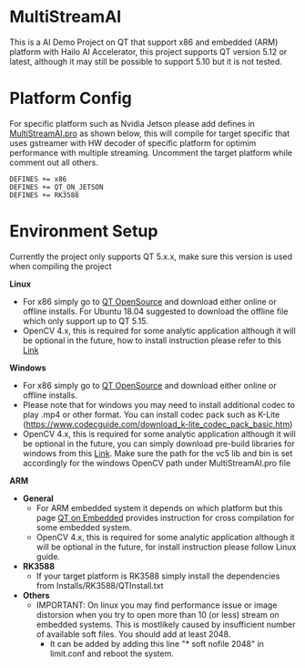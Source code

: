 # MultiStreamAI

This is a AI Demo Project on QT that support x86 and embedded (ARM) platform with Hailo AI Accelerator, this project supports QT version 5.12 or latest, although it may still be possible to support 5.10 but it is not tested.


# Platform Config

For specific platform such as Nvidia Jetson please add defines in [MultiStreamAI.pro](https://github.com/Yalee104/MultiStreamAI/blob/main/MultiStreamAI.pro) as shown below, this will compile for target specific that uses gstreamer with HW decoder of specific platform for optimim performance with multiple streaming. Uncomment the target platform while comment out all others.

```
DEFINES += x86
DEFINES += QT_ON_JETSON
DEFINES += RK3588
```

# Environment Setup

Currently the project only supports QT 5.x.x, make sure this version is used when compiling the project

__Linux__

- For x86 simply go to [QT OpenSource](https://www.qt.io/download-qt-installer?hsCtaTracking=99d9dd4f-5681-48d2-b096-470725510d34%7C074ddad0-fdef-4e53-8aa8-5e8a876d6ab4) and download either online or offline installs. For Ubuntu 18.04 suggested to download the offline file which only support up to QT 5.15.
- OpenCV 4.x, this is required for some analytic application although it will be optional in the future, how to install instruction please refer to this [Link](https://linuxize.com/post/how-to-install-opencv-on-ubuntu-18-04/)


__Windows__

- For x86 simply go to [QT OpenSource](https://www.qt.io/download-qt-installer?hsCtaTracking=99d9dd4f-5681-48d2-b096-470725510d34%7C074ddad0-fdef-4e53-8aa8-5e8a876d6ab4) and download either online or offline installs. 
- Please note that for windows you may need to install additional codec to play .mp4 or other format. You can install codec pack such as K-Lite (https://www.codecguide.com/download_k-lite_codec_pack_basic.htm)
- OpenCV 4.x, this is required for some analytic application although it will be optional in the future, you can simply download pre-build libraries for windows from this [Link](https://docs.opencv.org/4.x/d3/d52/tutorial_windows_install.html). Make sure the path for the vc5 lib and bin is set accordingly for the windows OpenCV path under MultiStreamAI.pro file 

__ARM__

- __General__
    - For ARM embedded system it depends on which platform but this page [QT on Embedded](https://github.com/Yalee104/QtOnEmbedded) provides instruction for cross compilation for some embedded system.
    - OpenCV 4.x, this is required for some analytic application although it will be optional in the future, for install instruction please follow Linux guide.
- __RK3588__
    - If your target platform is RK3588 simply install the dependencies from Installs/RK3588/QTInstall.txt
- __Others__
    - IMPORTANT: On linux you may find performance issue or image distorsion when you try to open more than 10 (or less) stream on embedded systems. This is mostlikely caused by insufficient number of available soft files. You should add at least 2048.
        - It can be added by adding this line "* soft nofile 2048" in limit.conf and reboot the system.

    
